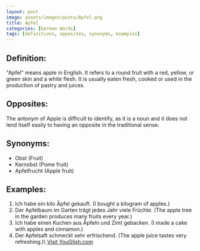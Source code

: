 ```yaml
---
layout: post
image: assets/images/posts/Apfel.png
title: Apfel
categories: [German Words]
tags: [definitions, opposites, synonyms, examples]
---
```


## Definition:

"Apfel" means apple in English. It refers to a round fruit with a red, yellow, or green skin and a white flesh. It is usually eaten fresh, cooked or used in the production of pastry and juices.

## Opposites:

The antonym of Apple is difficult to identify, as it is a noun and it does not lend itself easily to having an opposite in the traditional sense.

## Synonyms:

- Obst (Fruit)
- Kernobst   (Pome fruit)
- Apfelfrucht (Apple fruit)

## Examples:

1.  Ich habe ein kilo Äpfel gekauft. (I bought a kilogram of apples.)
2.  Der Apfelbaum im Garten trägt jedes Jahr viele Früchte. (The apple tree in the garden produces many fruits every year.)
3.  Ich habe einen Kuchen aus Äpfeln und Zimt gebacken. (I made a cake with apples and cinnamon.)
4.  Der Apfelsaft schmeckt sehr erfrischend. (The apple juice tastes very refreshing.)\ <a id="yg-widget-0" class="youglish-widget" data-query="Apfel" data-lang="german" data-components="8412" data-auto-start="0" data-bkg-color="theme_light" data-title="How%20to%20pronounce%20Apfel%20in%20German"  rel="nofollow" href="https://youglish.com">Visit YouGlish.com</a><script async src="https://youglish.com/public/emb/widget.js" charset="utf-8"></script>